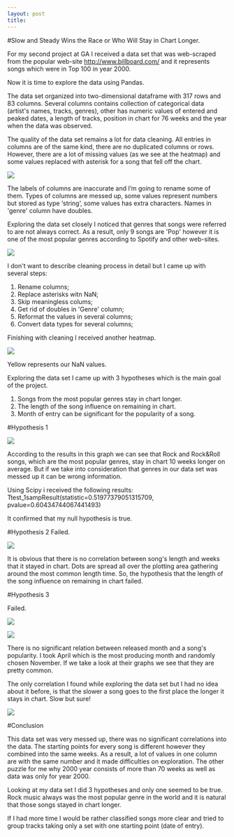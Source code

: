 ```yaml
---
layout: post
title:
---
```

#Slow and Steady Wins the Race or Who Will Stay in Chart Longer.

For my second project at GA I received a data set that was web-scraped from the popular web-site http://www.billboard.com/ and it represents songs which were in Top 100 in year 2000.

Now it is time to explore the data using Pandas.

The data set organized  into two-dimensional dataframe with 317 rows and 83 columns. Several columns contains collection of categorical data (artist's names, tracks, genres), other has numeric values of entered and peaked dates, a length of tracks, position in chart for 76 weeks and the year when the data was observed.

The quality of the data set remains a lot for data cleaning. All entries in columns are of the same kind, there are no duplicated columns or rows. However, there are a lot of missing values (as we see at the heatmap) and some values replaced with asterisk for a song that fell off the chart.

![](../images/2_project/heatmap.png)

The labels of columns are inaccurate and I’m going to rename some of them. Types of columns are messed up, some values represent numbers but stored as type ‘string’, some values has extra characters. Names in 'genre' column have doubles.

Exploring the data set closely I noticed that genres that songs were referred to are not always correct. As a result, only 9 songs are 'Pop' however it is one of the most popular genres according to Spotify and other web-sites.

![](../images/2_project/genres.png)

I don't want to describe cleaning process in detail but I came up with several steps:

1. Rename columns;
2. Replace asterisks witn NaN;
3. Skip meaningless colums;
4. Get rid of doubles in 'Genre' column;
5. Reformat the values in several columns;
6. Convert data types for several columns;

Finishing with cleaning I received another heatmap.

![](../images/2_project/heatmap_2.png)

Yellow represents our NaN values.

Exploring the data set I came up with 3 hypotheses which is the main goal of the project.

1. Songs from the most popular genres stay in chart longer.
2. The length of the song influence on remaining in chart.
3. Month of entry can be significant for the popularity of a song.

#Hypothesis 1

![](../images/2_project/genres_2.png)

According to the results in this graph we can see that Rock and Rock&Roll songs, which are the most popular genres, stay in chart 10 weeks longer on average. But if we take into consideration that genres in our data set was messed up it can be wrong information.

Using Scipy i received the following results: Ttest_1sampResult(statistic=0.51977379051315709, pvalue=0.60434744067441493)

It confirmed that my null hypothesis is true.

#Hypothesis 2
Failed.

![](../images/2_project/length_2.png)

It is obvious that there is no correlation between song's length and weeks that it stayed in chart. Dots are spread all over the plotting area gathering around the most common length time. So, the hypothesis that the length of the song influence on remaining in chart failed.

#Hypothesis 3

Failed.

![](../images/2_project/April.png)

![](../images/2_project/November.png)

There is no significant relation between released month and a song's popularity. I took April which is the most producing month and randomly chosen November. If we take a look at their graphs we see that they are pretty common.

The only correlation I found while exploring the data set but I had no idea about it before, is that the slower a song goes to the first place the longer it stays in chart. Slow but sure!

![](../images/2_project/weeks_to_peak.png)

#Conclusion

This data set was very messed up, there was no significant correlations into the data. The starting points for every song is different however they combined into the same weeks. As a result, a lot of values in one column are with the same number and it made difficulties on exploration. The other puzzle for me why 2000 year consists of more than 70 weeks as well as data was only for year 2000.

Looking at my data set I did 3 hypotheses and only one seemed to be true. Rock music always was the most popular genre in the world and it is natural that those songs stayed in chart longer.

If I had more time I would be rather classified songs more clear and tried to group tracks taking only a set with one starting point (date of entry).
